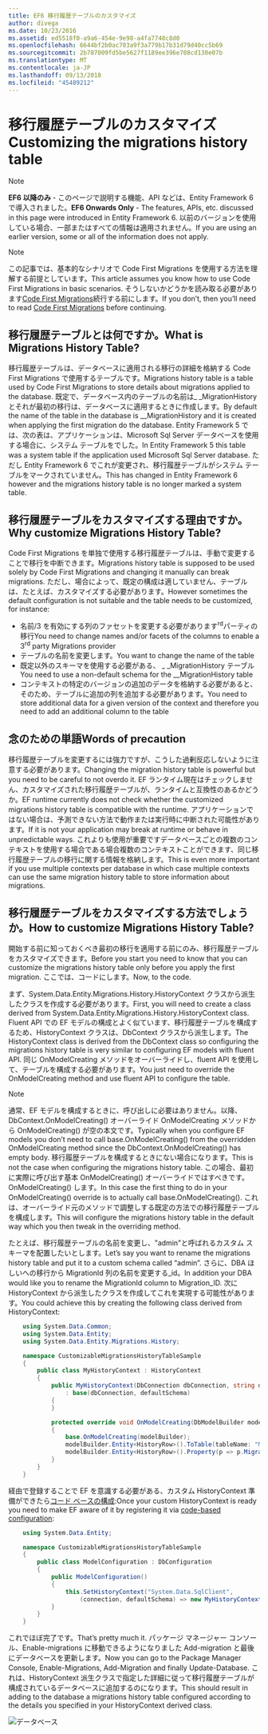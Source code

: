 ```yaml
---
title: EF6 移行履歴テーブルのカスタマイズ
author: divega
ms.date: 10/23/2016
ms.assetid: ed5518f0-a9a6-454e-9e98-a4fa7748c8d0
ms.openlocfilehash: 6644bf2b0ac703a9f3a779b17b31d79d40cc5b69
ms.sourcegitcommit: 2b787009fd5be5627f1189ee396e708cd130e07b
ms.translationtype: MT
ms.contentlocale: ja-JP
ms.lasthandoff: 09/13/2018
ms.locfileid: "45489212"
---
```

# <a name="customizing-the-migrations-history-table"></a><span data-ttu-id="82047-102">移行履歴テーブルのカスタマイズ</span><span class="sxs-lookup"><span data-stu-id="82047-102">Customizing the migrations history table</span></span>
> [!NOTE]
> <span data-ttu-id="82047-103">**EF6 以降のみ** - このページで説明する機能、API などは、Entity Framework 6 で導入されました。</span><span class="sxs-lookup"><span data-stu-id="82047-103">**EF6 Onwards Only** - The features, APIs, etc. discussed in this page were introduced in Entity Framework 6.</span></span> <span data-ttu-id="82047-104">以前のバージョンを使用している場合、一部またはすべての情報は適用されません。</span><span class="sxs-lookup"><span data-stu-id="82047-104">If you are using an earlier version, some or all of the information does not apply.</span></span>

> [!NOTE]
> <span data-ttu-id="82047-105">この記事では、基本的なシナリオで Code First Migrations を使用する方法を理解する前提としています。</span><span class="sxs-lookup"><span data-stu-id="82047-105">This article assumes you know how to use Code First Migrations in basic scenarios.</span></span> <span data-ttu-id="82047-106">そうしないかどうかを読み取る必要があります[Code First Migrations](~/ef6/modeling/code-first/migrations/index.md)続行する前にします。</span><span class="sxs-lookup"><span data-stu-id="82047-106">If you don’t, then you’ll need to read [Code First Migrations](~/ef6/modeling/code-first/migrations/index.md) before continuing.</span></span>

## <a name="what-is-migrations-history-table"></a><span data-ttu-id="82047-107">移行履歴テーブルとは何ですか。</span><span class="sxs-lookup"><span data-stu-id="82047-107">What is Migrations History Table?</span></span>

<span data-ttu-id="82047-108">移行履歴テーブルは、データベースに適用される移行の詳細を格納する Code First Migrations で使用するテーブルです。</span><span class="sxs-lookup"><span data-stu-id="82047-108">Migrations history table is a table used by Code First Migrations to store details about migrations applied to the database.</span></span> <span data-ttu-id="82047-109">既定で、データベース内のテーブルの名前は\_ \_MigrationHistory とそれが最初の移行は、データベースに適用するときに作成します。</span><span class="sxs-lookup"><span data-stu-id="82047-109">By default the name of the table in the database is \_\_MigrationHistory and it is created when applying the first migration do the database.</span></span> <span data-ttu-id="82047-110">Entity Framework 5 では、次の表は、アプリケーションは、Microsoft Sql Server データベースを使用する場合に、システム テーブルをでした。</span><span class="sxs-lookup"><span data-stu-id="82047-110">In Entity Framework 5 this table was a system table if the application used Microsoft Sql Server database.</span></span> <span data-ttu-id="82047-111">ただし Entity Framework 6 でこれが変更され、移行履歴テーブルがシステム テーブルをマークされていません。</span><span class="sxs-lookup"><span data-stu-id="82047-111">This has changed in Entity Framework 6 however and the migrations history table is no longer marked a system table.</span></span>

## <a name="why-customize-migrations-history-table"></a><span data-ttu-id="82047-112">移行履歴テーブルをカスタマイズする理由ですか。</span><span class="sxs-lookup"><span data-stu-id="82047-112">Why customize Migrations History Table?</span></span>

<span data-ttu-id="82047-113">Code First Migrations を単独で使用する移行履歴テーブルは、手動で変更することで移行を中断できます。</span><span class="sxs-lookup"><span data-stu-id="82047-113">Migrations history table is supposed to be used solely by Code First Migrations and changing it manually can break migrations.</span></span> <span data-ttu-id="82047-114">ただし、場合によって、既定の構成は適していません、テーブルは、たとえば、カスタマイズする必要があります。</span><span class="sxs-lookup"><span data-stu-id="82047-114">However sometimes the default configuration is not suitable and the table needs to be customized, for instance:</span></span>

-   <span data-ttu-id="82047-115">名前/3 を有効にする列のファセットを変更する必要があります<sup>rd</sup>パーティの移行</span><span class="sxs-lookup"><span data-stu-id="82047-115">You need to change names and/or facets of the columns to enable a 3<sup>rd</sup> party Migrations provider</span></span>
-   <span data-ttu-id="82047-116">テーブルの名前を変更します。</span><span class="sxs-lookup"><span data-stu-id="82047-116">You want to change the name of the table</span></span>
-   <span data-ttu-id="82047-117">既定以外のスキーマを使用する必要がある、 \_ \_MigrationHistory テーブル</span><span class="sxs-lookup"><span data-stu-id="82047-117">You need to use a non-default schema for the \_\_MigrationHistory table</span></span>
-   <span data-ttu-id="82047-118">コンテキストの特定のバージョンの追加のデータを格納する必要があると、そのため、テーブルに追加の列を追加する必要があります。</span><span class="sxs-lookup"><span data-stu-id="82047-118">You need to store additional data for a given version of the context and therefore you need to add an additional column to the table</span></span>

## <a name="words-of-precaution"></a><span data-ttu-id="82047-119">念のための単語</span><span class="sxs-lookup"><span data-stu-id="82047-119">Words of precaution</span></span>

<span data-ttu-id="82047-120">移行履歴テーブルを変更するには強力ですが、こうした過剰反応しないように注意する必要があります。</span><span class="sxs-lookup"><span data-stu-id="82047-120">Changing the migration history table is powerful but you need to be careful to not overdo it.</span></span> <span data-ttu-id="82047-121">EF ランタイム現在はチェックしません、カスタマイズされた移行履歴テーブルが、ランタイムと互換性のあるかどうか。</span><span class="sxs-lookup"><span data-stu-id="82047-121">EF runtime currently does not check whether the customized migrations history table is compatible with the runtime.</span></span> <span data-ttu-id="82047-122">アプリケーションではない場合は、予測できない方法で動作または実行時に中断された可能性があります。</span><span class="sxs-lookup"><span data-stu-id="82047-122">If it is not your application may break at runtime or behave in unpredictable ways.</span></span> <span data-ttu-id="82047-123">これよりも使用が重要ですデータベースごとの複数のコンテキストを使用する場合である場合複数のコンテキストことができます、同じ移行履歴テーブルの移行に関する情報を格納します。</span><span class="sxs-lookup"><span data-stu-id="82047-123">This is even more important if you use multiple contexts per database in which case multiple contexts can use the same migration history table to store information about migrations.</span></span>

## <a name="how-to-customize-migrations-history-table"></a><span data-ttu-id="82047-124">移行履歴テーブルをカスタマイズする方法でしょうか。</span><span class="sxs-lookup"><span data-stu-id="82047-124">How to customize Migrations History Table?</span></span>

<span data-ttu-id="82047-125">開始する前に知っておくべき最初の移行を適用する前にのみ、移行履歴テーブルをカスタマイズできます。</span><span class="sxs-lookup"><span data-stu-id="82047-125">Before you start you need to know that you can customize the migrations history table only before you apply the first migration.</span></span> <span data-ttu-id="82047-126">ここでは、コードにします。</span><span class="sxs-lookup"><span data-stu-id="82047-126">Now, to the code.</span></span>

<span data-ttu-id="82047-127">まず、System.Data.Entity.Migrations.History.HistoryContext クラスから派生したクラスを作成する必要があります。</span><span class="sxs-lookup"><span data-stu-id="82047-127">First, you will need to create a class derived from System.Data.Entity.Migrations.History.HistoryContext class.</span></span> <span data-ttu-id="82047-128">Fluent API での EF モデルの構成とよく似ています、移行履歴テーブルを構成するため、HistoryContext クラスは、DbContext クラスから派生します。</span><span class="sxs-lookup"><span data-stu-id="82047-128">The HistoryContext class is derived from the DbContext class so configuring the migrations history table is very similar to configuring EF models with fluent API.</span></span> <span data-ttu-id="82047-129">同じ OnModelCreating メソッドをオーバーライドし、fluent API を使用して、テーブルを構成する必要があります。</span><span class="sxs-lookup"><span data-stu-id="82047-129">You just need to override the OnModelCreating method and use fluent API to configure the table.</span></span>

>[!NOTE]
> <span data-ttu-id="82047-130">通常、EF モデルを構成するときに、呼び出しに必要はありません。以降、DbContext.OnModelCreating() オーバーライド OnModelCreating メソッドから OnModelCreating() が空の本文です。</span><span class="sxs-lookup"><span data-stu-id="82047-130">Typically when you configure EF models you don’t need to call base.OnModelCreating() from the overridden OnModelCreating method since the DbContext.OnModelCreating() has empty body.</span></span> <span data-ttu-id="82047-131">移行履歴テーブルを構成するときにない場合になります。</span><span class="sxs-lookup"><span data-stu-id="82047-131">This is not the case when configuring the migrations history table.</span></span> <span data-ttu-id="82047-132">この場合、最初に実際に呼び出す基本 OnModelCreating() オーバーライドではすべきです。OnModelCreating() します。</span><span class="sxs-lookup"><span data-stu-id="82047-132">In this case the first thing to do in your OnModelCreating() override is to actually call base.OnModelCreating().</span></span> <span data-ttu-id="82047-133">これは、オーバーライド元のメソッドで調整しする既定の方法での移行履歴テーブルを構成します。</span><span class="sxs-lookup"><span data-stu-id="82047-133">This will configure the migrations history table in the default way which you then tweak in the overriding method.</span></span>

<span data-ttu-id="82047-134">たとえば、移行履歴テーブルの名前を変更し、"admin"と呼ばれるカスタム スキーマを配置したいとします。</span><span class="sxs-lookup"><span data-stu-id="82047-134">Let’s say you want to rename the migrations history table and put it to a custom schema called “admin”.</span></span> <span data-ttu-id="82047-135">さらに、DBA ほしいへの移行から MigrationId 列の名前を変更する\_id。</span><span class="sxs-lookup"><span data-stu-id="82047-135">In addition your DBA would like you to rename the MigrationId column to Migration\_ID.</span></span>  <span data-ttu-id="82047-136">次に HistoryContext から派生したクラスを作成してこれを実現する可能性があります。</span><span class="sxs-lookup"><span data-stu-id="82047-136">You could achieve this by creating the following class derived from HistoryContext:</span></span>

``` csharp
    using System.Data.Common;
    using System.Data.Entity;
    using System.Data.Entity.Migrations.History;

    namespace CustomizableMigrationsHistoryTableSample
    {
        public class MyHistoryContext : HistoryContext
        {
            public MyHistoryContext(DbConnection dbConnection, string defaultSchema)
                : base(dbConnection, defaultSchema)
            {
            }

            protected override void OnModelCreating(DbModelBuilder modelBuilder)
            {
                base.OnModelCreating(modelBuilder);
                modelBuilder.Entity<HistoryRow>().ToTable(tableName: "MigrationHistory", schemaName: "admin");
                modelBuilder.Entity<HistoryRow>().Property(p => p.MigrationId).HasColumnName("Migration_ID");
            }
        }
    }
```

<span data-ttu-id="82047-137">経由で登録することで EF を意識する必要がある、カスタム HistoryContext 準備ができたら[コード ベースの構成](http://msdn.com/data/jj680699):</span><span class="sxs-lookup"><span data-stu-id="82047-137">Once your custom HistoryContext is ready you need to make EF aware of it by registering it via [code-based configuration](http://msdn.com/data/jj680699):</span></span>

``` csharp
    using System.Data.Entity;

    namespace CustomizableMigrationsHistoryTableSample
    {
        public class ModelConfiguration : DbConfiguration
        {
            public ModelConfiguration()
            {
                this.SetHistoryContext("System.Data.SqlClient",
                    (connection, defaultSchema) => new MyHistoryContext(connection, defaultSchema));
            }
        }
    }
```

<span data-ttu-id="82047-138">これでほぼ完了です。</span><span class="sxs-lookup"><span data-stu-id="82047-138">That’s pretty much it.</span></span> <span data-ttu-id="82047-139">パッケージ マネージャー コンソール、Enable-migrations に移動できるようになりました Add-migration と最後にデータベースを更新します。</span><span class="sxs-lookup"><span data-stu-id="82047-139">Now you can go to the Package Manager Console, Enable-Migrations, Add-Migration and finally Update-Database.</span></span> <span data-ttu-id="82047-140">これは、HistoryContext 派生クラスで指定した詳細に従って移行履歴テーブルが構成されているデータベースに追加するのになります。</span><span class="sxs-lookup"><span data-stu-id="82047-140">This should result in adding to the database a migrations history table configured according to the details you specified in your HistoryContext derived class.</span></span>

![データベース](~/ef6/media/database.png)
